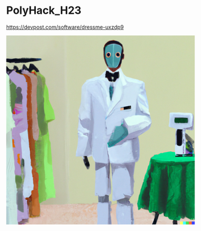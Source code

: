 # PolyHack_H23
https://devpost.com/software/dressme-uxzdp9

![Image](https://github.com/EbonGit/PolyHack_H23/blob/main/image/bot.jpg)

